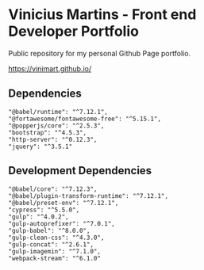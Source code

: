 # Vinicius Martins - Front end Developer Portfolio
Public repository for my personal Github Page portfolio.

https://vinimart.github.io/

## Dependencies
    "@babel/runtime": "^7.12.1",
    "@fortawesome/fontawesome-free": "^5.15.1",
    "@popperjs/core": "^2.5.3",
    "bootstrap": "^4.5.3",
    "http-server": "^0.12.3",
    "jquery": "^3.5.1"
    
## Development Dependencies
    "@babel/core": "^7.12.3",
    "@babel/plugin-transform-runtime": "^7.12.1",
    "@babel/preset-env": "^7.12.1",
    "cypress": "^5.5.0",
    "gulp": "^4.0.2",
    "gulp-autoprefixer": "^7.0.1",
    "gulp-babel": "^8.0.0",
    "gulp-clean-css": "^4.3.0",
    "gulp-concat": "^2.6.1",
    "gulp-imagemin": "^7.1.0",
    "webpack-stream": "^6.1.0"
